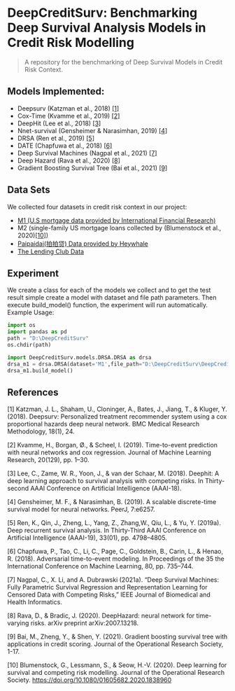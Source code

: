 # DeepCreditSurv: Benchmarking Deep Survival Analysis Models in Credit Risk Modelling
> A repository for the benchmarking of Deep Survival Models in Credit Risk Context.

## Models Implemented:
* Deepsurv (Katzman et al., 2018) <a href="#references">[1]</a>
* Cox-Time (Kvamme et al., 2019) <a href="#references">[2]</a>
* DeepHit (Lee et al., 2018) <a href="#references">[3]</a>
* Nnet-survival (Gensheimer & Narasimhan, 2019) <a href="#references">[4]</a>
* DRSA (Ren et al., 2019) <a href="#references">[5]</a>
* DATE (Chapfuwa et al., 2018) <a href="#references">[6]</a>
* Deep Survival Machines (Nagpal et al., 2021) <a href="#references">[7]</a>
* Deep Hazard (Rava et al., 2020) <a href="#references">[8]</a>
* Gradient Boosting Survival Tree (Bai et al., 2021) <a href="#references">[9]</a>

## Data Sets
We collected four datasets in credit risk context in our project:
* [M1 (U.S mortgage data provided by International Financial Research)](http://www.internationalfinancialresearch.org)
* M2 (single-family US mortgage loans collected by (Blumenstock et al., 2020)<a href="#references">[10]</a>)
* [Paipaidai(拍拍贷) Data provided by Heywhale](https://www.heywhale.com/mw/dataset/58c614aab84b2c48165a262d)
* [The Lending Club Data](https://www.kaggle.com/sonujha090/xyzcorp-lendingdata?select=XYZCorp_LendingData.txt)

## Experiment
We create a class for each of the models we collect and to get the test result simple create a model with dataset and file path parameters. Then execute build_model() function, the experiment will run automatically.
Example Usage:
``` python
import os
import pandas as pd
path = "D:\DeepCreditSurv"
os.chdir(path)

import DeepCreditSurv.models.DRSA.DRSA as drsa
drsa_m1 = drsa.DRSA(dataset='M1',file_path="D:\DeepCreditSurv\DeepCreditSurv\datasets\M1\WideFormatMortgageAfterRemovingNull.csv")
drsa_m1.build_model()
```

## References
  [1] Katzman, J. L., Shaham, U., Cloninger, A., Bates, J., Jiang, T., & Kluger, Y. (2018). Deepsurv:
Personalized treatment recommender system using a cox proportional hazards deep
neural network. BMC Medical Research Methodology, 18(1), 24. 

  [2] Kvamme, H., Borgan, Ø., & Scheel, I. (2019). Time-to-event prediction with neural networks
and cox regression. Journal of Machine Learning Research, 20(129), pp. 1–30. 

  [3] Lee, C., Zame, W. R., Yoon, J., & van der Schaar, M. (2018). Deephit: A deep learning approach
to survival analysis with competing risks. In Thirty-second AAAI Conference on Artificial
Intelligence (AAAI-18). 

  [4] Gensheimer, M. F., & Narasimhan, B. (2019). A scalable discrete-time survival model for neural
networks. PeerJ, 7:e6257. 

  [5] Ren, K., Qin, J., Zheng, L., Yang, Z., Zhang,W., Qiu, L., & Yu, Y. (2019a). Deep recurrent survival
analysis. In Thirty-Third AAAI Conference on Artificial Intelligence (AAAI-19), 33(01), pp.
4798–4805. 

  [6] Chapfuwa, P., Tao, C., Li, C., Page, C., Goldstein, B., Carin, L., & Henao, R. (2018). Adversarial
time-to-event modeling. In Proceedings of the 35 the International Conference on Machine
Learning, 80, pp. 735–744. 

  [7] Nagpal, C., X. Li, and A. Dubrawski (2021a).  “Deep Survival Machines: Fully Parametric
Survival Regression and Representation Learning for Censored Data with Competing Risks,” IEEE Journal of Biomedical and Health Informatics.

  [8] Rava, D., & Bradic, J. (2020). DeepHazard: neural network for time-varying risks. arXiv preprint arXiv:2007.13218.

  [9] Bai, M., Zheng, Y., & Shen, Y. (2021). Gradient boosting survival tree with applications in credit scoring. Journal of the Operational Research Society, 1-17.

  [10] Blumenstock, G., Lessmann, S., & Seow, H.-V. (2020). Deep learning for survival and competing
risk modelling. Journal of the Operational Research Society. https://doi.org/10.1080/01605682.2020.1838960
